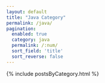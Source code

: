 ```yaml
---
layout: default
title: "Java Category"
permalink: /java/
pagination:
  enabled: true
  category: java
  permalink: /:num/
  sort_field: 'title'
  sort_reverse: false
---
```


{% include postsByCategory.html %}
